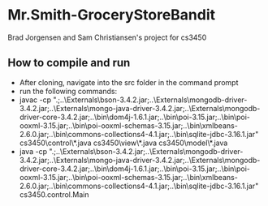 # Mr.Smith-GroceryStoreBandit
Brad Jorgensen and Sam Christiansen's project for cs3450
## How to compile and run
* After cloning, navigate into the src folder in the command prompt
* run the following commands:
 * javac -cp ".;..\Externals\bson-3.4.2.jar;..\Externals\mongodb-driver-3.4.2.jar;..\Externals\mongo-java-driver-3.4.2.jar;..\Externals\mongodb-driver-core-3.4.2.jar;..\bin\dom4j-1.6.1.jar;..\bin\poi-3.15.jar;..\bin\poi-ooxml-3.15.jar;..\bin\poi-ooxml-schemas-3.15.jar;..\bin\xmlbeans-2.6.0.jar;..\bin\commons-collections4-4.1.jar;..\bin\sqlite-jdbc-3.16.1.jar" cs3450\\control\\\*.java cs3450\\view\\\*.java cs3450\\model\\\*.java
 * java -cp ".;..\Externals\bson-3.4.2.jar;..\Externals\mongodb-driver-3.4.2.jar;..\Externals\mongo-java-driver-3.4.2.jar;..\Externals\mongodb-driver-core-3.4.2.jar;..\bin\dom4j-1.6.1.jar;..\bin\poi-3.15.jar;..\bin\poi-ooxml-3.15.jar;..\bin\poi-ooxml-schemas-3.15.jar;..\bin\xmlbeans-2.6.0.jar;..\bin\commons-collections4-4.1.jar;..\bin\sqlite-jdbc-3.16.1.jar" cs3450.control.Main
